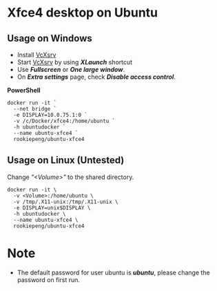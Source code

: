 # Xfce4 desktop on Ubuntu

## Usage on Windows

* Install [VcXsrv](https://sourceforge.net/projects/vcxsrv/)
* Start [VcXsrv](https://sourceforge.net/projects/vcxsrv/) by using ***XLaunch*** shortcut
* Use ***Fullscreen*** or ***One large window***.
* On ***Extra settings*** page, check ***Disable access control***.

**PowerShell**
```
docker run -it `
  --net bridge `
  -e DISPLAY=10.0.75.1:0 `
  -v /c/Docker/xfce4:/home/ubuntu `
  -h ubuntudocker `
  --name ubuntu-xfce4 `
  rookiepeng/ubuntu-xfce4
```

## Usage on Linux (Untested)

Change *"\<Volume\>"* to the shared directory.
```
docker run -it \
  -v <Volume>:/home/ubuntu \
  -v /tmp/.X11-unix:/tmp/.X11-unix \
  -e DISPLAY=unix$DISPLAY \
  -h ubuntudocker \
  --name ubuntu-xfce4 \
  rookiepeng/ubuntu-xfce4
```

# Note

* The default password for user ubuntu is ***ubuntu***, please change the password on first run.
